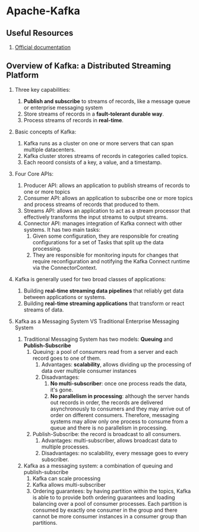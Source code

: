 # Apache-Kafka

## Useful Resources
1. [Official documentation](https://kafka.apache.org/)

## Overview of Kafka: a Distributed Streaming Platform
1. Three key capabilities:
    1. **Publish and subscribe** to streams of records, like a message queue or enterprise messaging system
    2. Store streams of records in a **fault-tolerant durable way**.
    3. Process streams of records in **real-time**.
2. Basic concepts of Kafka:
    1. Kafka runs as a cluster on one or more servers that can span multiple datacenters.
    2. Kafka cluster stores streams of records in categories called topics.
    3. Each reoord consists of a key, a value, and a timestamp.
3. Four Core APIs:
    1. Producer API: allows an application to publish streams of records to one or more topics
    2. Consumer API: allows an application to subscribe one or more topics and process streams of records that produced to them.
    3. Streams API: allows an application to act as a stream processor that effectively transforms the input streams to output streams.
    4. Connector API: manages integration of Kafka connect with other systems. It has two main tasks:
        1. Given some configuration, they are responsible for creating configurations for a set of Tasks that split up the data processing.
        2. They are responsible for monitoring inputs for changes that require reconfiguration and notifying the Kafka Connect runtime via the ConnectorContext.
4. Kafka is generally used for two broad classes of applications:
    1. Building **real-time streaming data pipelines** that reliably get data between applications or systems. 
    2. Building **real-time streaming applications** that transform or react streams of data.

5. Kafka as a Messaging System VS Traditional Enterprise Messaging System
    1. Traditional Messaging System has two models: **Queuing** and **Publish-Subscribe**
        1. Queuing: a pool of consumers read from a server and each record goes to one of them.
            1. Advantages: **scalability**, allows dividing up the processing of data over multiple consumer instances
            2. Disadvantages: 
                1. **No multi-subscriber**: once one process reads the data, it's gone.
                2. **No parallelism in processing**: although the server hands out records in order, the records are delivered asynchronously to consumers and they may arrive out of order on different consumers. Therefore, messaging systems may allow only one process to consume from a queue and there is no parallelism in processing.
        2. Publish-Subscribe: the record is broadcast to all consumers.
            1. Advantages: multi-subscriber, allows broadcast data to multiple processes. 
            2. Disadvantages: no scalability, every message goes to every subscriber.
    2. Kafka as a messaging system: a combination of queuing and publish-subscribe
        1. Kafka can scale processing
        2. Kafka allows multi-subscriber
        3. Ordering guarantees: by having partition within the topics, Kafka is able to to provide both ordering guarantees and loading balancing over a pool of consumer processes. Each partition is consumed by exactly one consumer in the group and there cannot be more consumer instances in a consumer group than partitions.



